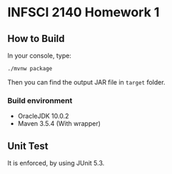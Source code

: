# INFSCI 2140 Homework 1

## How to Build

In your console, type:

```bash
./mvnw package
```

Then you can find the output JAR file in `target` folder.

### Build environment

- OracleJDK 10.0.2
- Maven 3.5.4 (With wrapper)

## Unit Test

It is enforced, by using JUnit 5.3.
